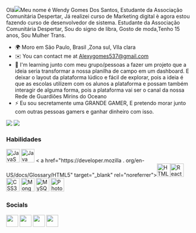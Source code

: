 Olá![](https://user-images.githubusercontent.com/18350557/176309783-0785949b-9127-417c-8b55-ab5a4333674e.gif)Meu nome é Wendy Gomes Dos Santos, Estudante da Associação Comunitária Despertar, Já realizei curso de Marketing digital è agora estou fazendo curso de desenvolvedor de sistema. Estudante da Associação Comunitária Despertar, Sou do signo de libra, Gosto de moda,Tenho 15 anos, Sou Mulher Trans. 
* 🌍 Moro em São Paulo, Brasil ,Zona sul, VIla clara
* ✉️ You can contact me at [Alexygomes537@gmail.com](mailto:Alexygomes537@gmail.com)
* 🧠 I'm learning junto com meu grupo/pessoas a fazer um projeto que a ideia seria transformar a nossa planilha de campo em um dashboard. E deixar o layout da plataforma lúdico e fácil de explorar, pois a ideia é que as escolas utilizem com os alunos a plataforma e possam também interagir de alguma forma, pois a plataforma vai ser o canal da nossa Rede de Guardiões Mirins do Oceano
* ⚡ Eu sou secretamente uma GRANDE GAMER, E pretendo morar junto com outras pessoas gamers e ganhar dinheiro com isso.

<a href="https://www.github.com/WENDELLYAN15" target="_blank" rel="noreferrer"><img src="https://img.shields.io/github/followers/WENDELLYAN15?logo=github&style=for-the-badge&color=a855f7&labelColor=581c87" /></a> <a href="https ://www.twitter.com/alexy_wendell" target="_blank" rel="noreferrer"><img src="https://img.shields.io/twitter/follow/alexy_wendell?logo=twitter&style=for-the-badge&color=a855f7&labelColor=581c87" /></a>

### Habilidades


<p align="left">
<a href="https://developer.mozilla.org/en-US/docs/Web/JavaScript" target="_blank" rel="noreferrer"><img src="https://raw.githubusercontent.com/danielcranney/readme-generator/main/public/icons/skills/javascript-colored.svg" width="36" height="36" alt="JavaScript" / ></a> <a href="https://www.oracle.com/java/" target="_blank" rel="noreferrer"><img src="https://raw.githubusercontent.com/danielcranney/readme-generator/main/public/icons/skills/java-colored.svg" width="36" height="36" alt="Java" /></a> <
a href="https://developer.mozilla
.
org/en-US/docs/Glossary/HTML5" target="_blank" rel="noreferrer"><img src="https://raw.githubusercontent.com/danielcranney/readme-generator/main/public/icons/skills/html5-colored.svg" width="36" height="36" alt="HTML5" /></a><a href="https://reactjs.org/" target="_blank" rel="noreferrer"><img src="https://raw.githubusercontent.com/danielcranney/readme-generator/main/public/icons/skills/react-colored.svg" width="36" height="36" alt="React" /></a>
<a href="https://www.w3.org/TR/CSS/#css" target="_blank" rel="noreferrer"><img src="https://raw.githubusercontent.com/danielcranney/readme-generator/main/public/icons/skills/css3-colored.svg" width="36" height="36" alt="CSS3" /></a>
<a href="https://www.mongodb.com/" target="_blank" rel="noreferrer"><img src="https://raw.githubusercontent.com/danielcranney/readme-generator/main/public/icons/skills/mongodb-colored.svg" width="36" height="36" alt="MongoDB" /></a>
<a href="https://www.mysql.com/" target="_blank" rel="noreferrer"><img src="https://raw.githubusercontent.com/danielcranney/readme-generator/main/public/icons/skills/mysql-colored.svg" width="36" height="36" alt="MySQL" /></a>
<a href="https://www.adobe.com/uk/products/photoshop.html" target="_blank" rel="noreferrer"><img src="https://raw.githubusercontent.com/danielcranney/readme-generator/main/public/icons/skills/photoshop-colored-dark.svg" width="36" height="36" alt="Photoshop" /></a>
</p>


### Socials

<p align="left"> <a href="https://www.github.com/WENDELLYAN15" target="_blank" rel="noreferrer"><img src="https://raw.githubusercontent.com/danielcranney/readme-generator/main/public/icons/socials/github-dark.svg" width="32" height="32" /></a> <a href="http://www.instagram.com/alexya_wndelly" target="_blank" rel="noreferrer"><img src="https://raw.githubusercontent.com/danielcranney/readme-generator/main/public/icons/socials/instagram.svg" width="32" height="32" /></a> <a href="https://www.linkedin.com/in/Alex (WENDELLY) Gomes Dos Santos" target="_blank" rel="noreferrer"><img src="https://raw.githubusercontent.com/danielcranney/readme-generator/main/public/icons/socials/linkedin.svg" width="32" height="32" /></a> <a href="https://www.twitter.com /alexy_wendell" target="_blank" rel="noreferrer"><img src="https://raw.githubusercontent.com/danielcranney/readme-generator/main/public/icons/socials/twitter.svg" width= "32" height="32" /></a> </p>
